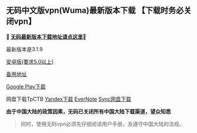 ## 无码中文版vpn(Wuma)最新版本下载 【下载时务必关闭vpn】
**🔴 [无码最新版本下载地址请点这里](http://t.cn/RmoZNJn)🔴**

最新版本是3.1.9

[安卓版(要求5.0以上)](http://176.122.135.4/new/Wuma-git-3.1.9.apk)

[备用地址](https://www.evernote.com/shard/s633/sh/aea549ec-d9e9-4ed3-bcd6-69514309c566/97f59401d8bb26c069c78aaae8a91898/res/957f4c06-ab25-4c1a-8002-e31462dfe781/Wuma-git-3.1.9.apk) 

[Google Play下载](https://play.google.com/store/apps/details?id=com.muma.pn) 

网盘下载TpCTB
[Yandex下载](https://yadi.sk/d/j5K8idx83ULpHn) 
[EverNote](https://www.evernote.com/shard/s633/sh/aea549ec-d9e9-4ed3-bcd6-69514309c566/97f59401d8bb26c069c78aaae8a91898) 
[Sync网盘下载](https://ln.sync.com/dl/9c3f10be0/7ihrejim-xtwzcczk-udqw-cxxrnxji) 

**由于中国大陆的政策因素，无码已关闭所有中国大陆下载渠道，望众知悉**
> 同时，使用无码vpn必须先仔细阅读用户手册，及遵守中国大陆的法规。



